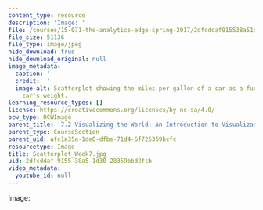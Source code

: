 ```yaml
---
content_type: resource
description: 'Image: '
file: /courses/15-071-the-analytics-edge-spring-2017/2dfcddaf915538a51d3028359bbd2fcb_Scatterplot_Week7.jpg
file_size: 51136
file_type: image/jpeg
hide_download: true
hide_download_original: null
image_metadata:
  caption: ''
  credit: ''
  image-alt: Scatterplot showing the miles per gallon of a car as a function of the
    car's weight.
learning_resource_types: []
license: https://creativecommons.org/licenses/by-nc-sa/4.0/
ocw_type: OCWImage
parent_title: '7.2 Visualizing the World: An Introduction to Visualization'
parent_type: CourseSection
parent_uid: afc1a35a-1de0-dfbe-71d4-6f725359bcfc
resourcetype: Image
title: Scatterplot_Week7.jpg
uid: 2dfcddaf-9155-38a5-1d30-28359bbd2fcb
video_metadata:
  youtube_id: null
---
```

Image: 